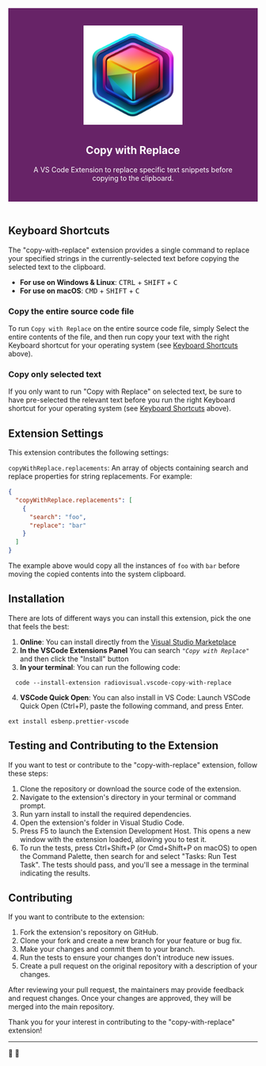 <div align="center" style="padding:25px;text-align:center;color:white;background-color:#672367">
  <img style="display:block;margin:0 auto;padding:10px" src="https://github.com/radiovisual/vscode-copy-with-replace/blob/main/images/icon.png?raw=true" width="200" height="auto" alt="Extension logo" />
  <h2>Copy with Replace</h2>
  <p>A VS Code Extension to replace specific text snippets before copying to the clipboard.</p>
</div>

<br />

## Keyboard Shortcuts

The "copy-with-replace" extension provides a single command to replace your specified strings in the currently-selected text before copying the selected text to the clipboard.

- **For use on Windows & Linux**: <kbd>CTRL</kbd> + <kbd>SHIFT</kbd> + <kbd>C</kbd>
- **For use on macOS**: <kbd>CMD</kbd> + <kbd>SHIFT</kbd> + <kbd>C</kbd>

### Copy the entire source code file

To run `Copy with Replace` on the entire source code file, simply Select the entire contents of the file, and then run copy your text with the right Keyboard shortcut for your operating system (see [Keyboard Shortcuts](#keyboard-shortcuts) above).

### Copy only selected text

If you only want to run "Copy with Replace" on selected text, be sure to have pre-selected the relevant text before you run the right Keyboard shortcut for your operating system (see [Keyboard Shortcuts](#keyboard-shortcuts) above).

## Extension Settings

This extension contributes the following settings:

`copyWithReplace.replacements`: An array of objects containing search and replace properties for string replacements. For example:

```json
{
  "copyWithReplace.replacements": [
    {
      "search": "foo",
      "replace": "bar"
    }
  ]
}
```

The example above would copy all the instances of `foo` with `bar` before moving the copied contents into the system clipboard.

## Installation

There are lots of different ways you can install this extension, pick the one that feels the best:

1. **Online**: You can install directly from the [Visual Studio Marketplace](https://marketplace.visualstudio.com/items?itemName=radiovisual.vscode-copy-with-replace)
2. **In the VSCode Extensions Panel** You can search _`"Copy with Replace"`_ and then click the "Install" button
3. **In your terminal**: You can run the following code:

```
  code --install-extension radiovisual.vscode-copy-with-replace
```

4. **VSCode Quick Open**: You can also install in VS Code: Launch VSCode Quick Open (Ctrl+P), paste the following command, and press Enter.

```
ext install esbenp.prettier-vscode
```

## Testing and Contributing to the Extension

If you want to test or contribute to the "copy-with-replace" extension, follow these steps:

1. Clone the repository or download the source code of the extension.
2. Navigate to the extension's directory in your terminal or command prompt.
3. Run yarn install to install the required dependencies.
4. Open the extension's folder in Visual Studio Code.
5. Press F5 to launch the Extension Development Host. This opens a new window with the extension loaded, allowing you to test it.
6. To run the tests, press Ctrl+Shift+P (or Cmd+Shift+P on macOS) to open the Command Palette, then search for and select "Tasks: Run Test Task". The tests should pass, and you'll see a message in the terminal indicating the results.

## Contributing

If you want to contribute to the extension:

1. Fork the extension's repository on GitHub.
2. Clone your fork and create a new branch for your feature or bug fix.
3. Make your changes and commit them to your branch.
4. Run the tests to ensure your changes don't introduce new issues.
5. Create a pull request on the original repository with a description of your changes.

After reviewing your pull request, the maintainers may provide feedback and request changes. Once your changes are approved, they will be merged into the main repository.

Thank you for your interest in contributing to the "copy-with-replace" extension!

---

🦄 🌈
